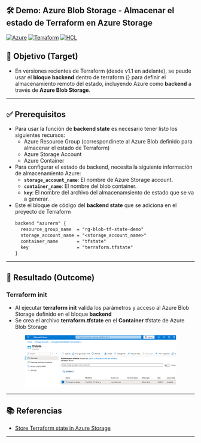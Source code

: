 ## 🛠️  Demo: Azure Blob Storage - Almacenar el estado de Terraform en Azure Storage

[![Azure](https://badgen.net/badge/icon/azure?icon=azure&label)](https://azure.microsoft.com)
[![Terraform](https://img.shields.io/badge/IaC-Terraform-623CE4?logo=terraform&logoColor=white)](#)
[![HCL](https://img.shields.io/badge/Language-HCL-blueviolet)](#)

## 🎯 Objetivo (Target)
- En versiones recientes de Terraform (desde v1.1 en adelante), se peude usar el **bloque backend** dentro de terraform {} para definir el almacenamiento remoto del estado, incluyendo Azure como **backend** a través de **Azure Blob Storage**.

---

## ✅ Prerequisitos
- Para usar la función de **backend state** es necesario tener listo los siguientes recursos:
    - Azure Resource Group (correspondinete al Azure Blob definido para almacenar el estado de Terraform)
    - Azure Storage Account
    - Azure Container 
- Para configurar el estado de backend, necesita la siguiente información de almacenamiento Azure:
    - **`storage_account_name`**: El nombre de Azure Storage account.
    - **`container_name`**: El nombre del blob container.
    - **`key`**: El nombre del archivo del almacenamsiento de estado que se va a generar.
- Este el bloque de código del  **backend state** que se adiciona en el proyecto de Terraform  
    ```hcl
    backend "azurerm" {
      resource_group_name  = "rg-blob-tf-state-demo"
      storage_account_name = "<storage_account_name>"
      container_name       = "tfstate"
      key                  = "terraform.tfstate"
    }
    ```
---

## 🚀 Resultado (Outcome)
### Terraform init
- Al ejecutar **terraform init** valida los parámetros y acceso al Azure Blob Storage definido en el bloque **backend**
- Se crea el archivo **terraform.tfstate** en el **Container** tfstate de Azure Blob Storage
<p align="center">
<img src="assets/imagenes/blob-tf-backend-state.png" alt="Terraform apply" width="80%">
</p>

---

## 📚 Referencias
- [Store Terraform state in Azure Storage](https://learn.microsoft.com/en-us/azure/developer/terraform/store-state-in-azure-storage/)

---